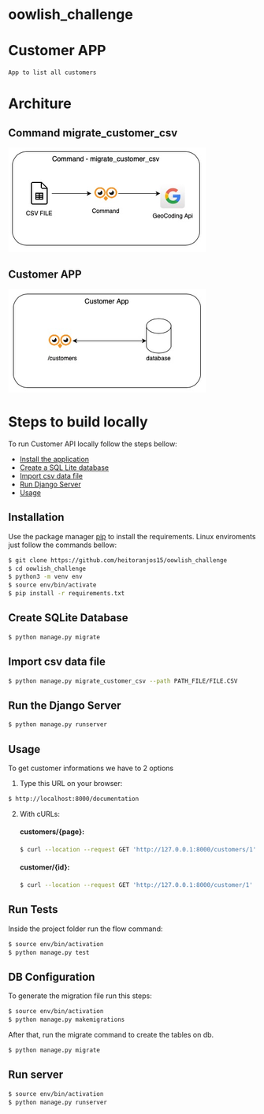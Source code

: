 # oowlish_challenge

# Customer APP
    App to list all customers

# Architure
## Command migrate_customer_csv
![Migrate CSV](docs/command_architeture.jpg)

## Customer APP
![customer_app](docs/customer_app_architeture.jpg)


# Steps to build locally
To run Customer API locally follow the steps bellow:

* [Install the application](#install)
* [Create a SQL Lite database](#database)
* [Import csv data file](#command)
* [Run Django Server](#runserver)
* [Usage](#usage)


## <a name="install"></a> Installation

Use the package manager [pip](https://pip.pypa.io/en/stable/) to install the requirements. Linux enviroments just follow the commands bellow:

```bash
$ git clone https://github.com/heitoranjos15/oowlish_challenge
$ cd oowlish_challenge
$ python3 -m venv env
$ source env/bin/activate
$ pip install -r requirements.txt
```

## <a name="database"></a> Create SQLite Database

```bash
$ python manage.py migrate
```

## <a name="command"></a> Import csv data file
```bash
$ python manage.py migrate_customer_csv --path PATH_FILE/FILE.CSV
```

## <a name="runserver"></a> Run the Django Server
```bash
$ python manage.py runserver
```

## <a name="usage"></a>  Usage
To get customer informations we have to 2 options

1. Type this URL on your browser:
```bash
$ http://localhost:8000/documentation
```


2. With cURLs:
    #### customers/{page}:
    ```bash
    $ curl --location --request GET 'http://127.0.0.1:8000/customers/1'
    ```
    #### customer/{id}:
    ```bash
    $ curl --location --request GET 'http://127.0.0.1:8000/customer/1'
    ```


## Run Tests
Inside the project folder run the flow command:

```bash
$ source env/bin/activation
$ python manage.py test
```

## DB Configuration
To generate the migration file run this steps:

```bash
$ source env/bin/activation
$ python manage.py makemigrations
```

After that, run the migrate command to create the tables on db.
```bash
$ python manage.py migrate
```

## Run server

```bash
$ source env/bin/activation
$ python manage.py runserver
```

